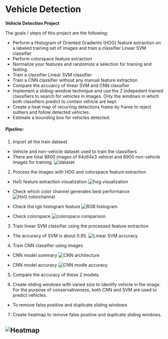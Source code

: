 # Vehicle Detection

**Vehicle Detection Project**

The goals / steps of this project are the following:

* Perform a Histogram of Oriented Gradients (HOG) feature extraction on a labeled training set of images and train a classifier Linear SVM classifier
* Perform colorspace feature extraction  
* Normalize your features and randomize a selection for training and testing.
* Train a classifier Linear SVM classifier
* Train a CNN classifier without any manual feature extraction
* Compare the accuarcy of linear SVM and CNN classifier
* Implement a sliding-window technique and use the 2 indepedent trained classifiers to search for vehicles in images. Only the windows in which both classifiers predict to contain vehicle are kept. 
* Create a heat map of recurring detections frame by frame to reject outliers and follow detected vehicles.
* Estimate a bounding box for vehicles detected.

##### Pipeline: 
1. Import all the train dataset

* Vehicle and non-vehicle dataset used to train the classifiers
* There are total 8800 images of 64x64x3 vehicel and 8900 non-vehicle images for training. 
![dataset](output_images/vehicle_dataset.JPG)

2. Process the images with HOG and colorspace feature extraction
* HoG feature extraction visualization
![hog visualization](output_images/hog_visualize.JPG)

* Check which color channel generates best performance
![HoG colorchannel](output_images/hog_colorspace.JPG)

* Check the rgb histogram feature
![RGB histogram](output_images/rgb_histogram.JPG)

* Check colorspace 
![colorspace comparison](output_images/colorspace_impact.JPG)

3. Train linear SVM classifier using the processed feature extraction
* The accuracy of SVM is about 0.95. 
![Linear SVM accuracy](output_images/SVM_model_accuarcy.JPG)

4. Train CNN classifier using images
* CNN model summary
![CNN architecture](output_images/CNN_model_summary.JPG)

* CNN model accuracy
![CNN modle accuracy](output_images/CNN_model_accuarcy.JPG)

5. Compare the accuracy of these 2 models.

6. Create sliding windows with varied size to identify vehicle in the image. For the purpose of conservativeness, both CNN and SVM are used to predict vehicles. 

* To remove false positive and duplicate sliding windows

7. Create heatmap to remove false positive and duplicate sliding windows.

![Heatmap](output_images/sliding_windows.JPG)
---





